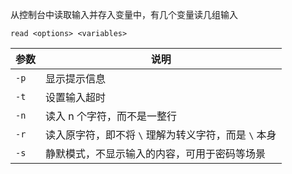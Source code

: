 从控制台中读取输入并存入变量中，有几个变量读几组输入

```shell
read <options> <variables>
```

| 参数   | 说明                              |
| ---- | ------------------------------- |
| `-p` | 显示提示信息                          |
| `-t` | 设置输入超时                          |
| `-n` | 读入 n 个字符，而不是一整行                 |
| `-r` | 读入原字符，即不将 `\` 理解为转义字符，而是 `\` 本身 |
| `-s` | 静默模式，不显示输入的内容，可用于密码等场景          |
